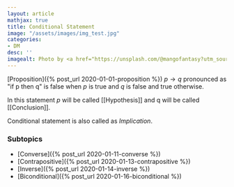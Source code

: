 ```yaml
---
layout: article
mathjax: true
title: Conditional Statement
image: "/assets/images/img_test.jpg"
categories:
- DM
desc: '' 
imagealt: Photo by <a href="https://unsplash.com/@mangofantasy?utm_source=unsplash&utm_medium=referral&utm_content=creditCopyText">Tim Johnson</a> on <a href="https://unsplash.com/s/photos/logic?utm_source=unsplash&utm_medium=referral&utm_content=creditCopyText">Unsplash</a>
---
```


[Proposition]({% post_url 2020-01-01-proposition %}) $p \to q$ pronounced as "if p then q" is false when *p* is true and *q* is false and true otherwise.

In this statement *p* will be called [[Hypothesis]] and q will be called [[Conclusion]].

Conditional statement is also called as *Implication*.

### Subtopics
- [Converse]({% post_url 2020-01-11-converse %})
- [Contrapositive]({% post_url 2020-01-13-contrapositive %})
- [Inverse]({% post_url 2020-01-14-inverse %})
- [Biconditional]({% post_url 2020-01-16-biconditional %})